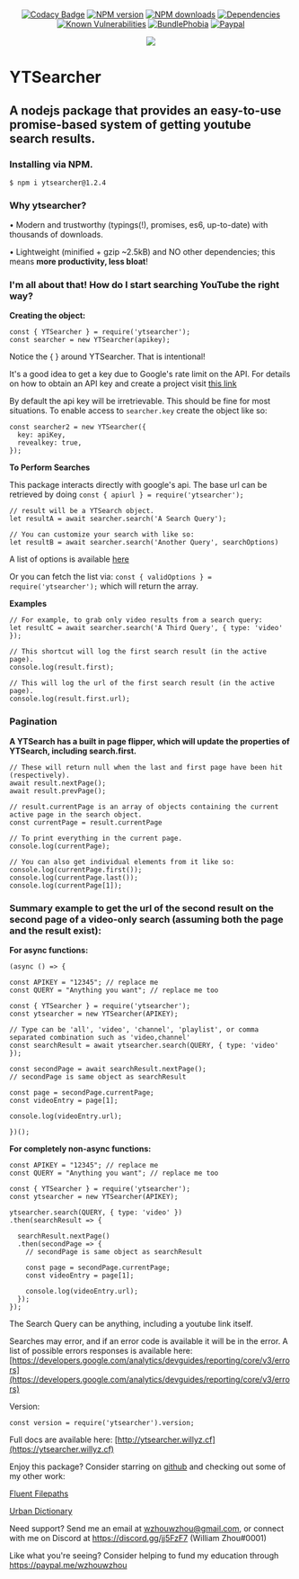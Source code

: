 <div align="center">
    <br />
    <p>
        <a href="https://www.codacy.com/app/wzhouwzhou/ytsearcher?utm_source=github.com&amp;utm_medium=referral&amp;utm_content=wzhouwzhou/ytsearcher&amp;utm_campaign=Badge_Grade"><img src="https://api.codacy.com/project/badge/Grade/1c131140d5974a798c4c2509df7bd452" alt="Codacy Badge" /></a>
        <a href="https://www.npmjs.com/package/ytsearcher"><img src="https://img.shields.io/npm/v/ytsearcher.svg" alt="NPM version" /></a>
        <a href="https://www.npmjs.com/package/ytsearcher"><img src="https://img.shields.io/npm/dt/ytsearcher.svg" alt="NPM downloads" /></a>
        <a href="https://david-dm.org/wzhouwzhou/ytsearcher"><img src="https://img.shields.io/david/wzhouwzhou/ytsearcher.svg" alt="Dependencies" /></a>
        <a href="https://snyk.io/test/npm/ytsearcher"><img src="https://snyk.io/test/npm/ytsearcher/badge.svg" alt="Known Vulnerabilities" data-canonical-src="https://snyk.io/test/npm/ytsearcher" style="max-width:100%;"></a>
        <a href="https://bundlephobia.com/result?p=ytsearcher"><img src="https://badgen.net/bundlephobia/minzip/ytsearcher" alt="BundlePhobia" /></a>
        <a href="https://paypal.me/wzhouwzhou"><img src="https://img.shields.io/badge/donate-paypal-009cde.svg" alt="Paypal" /></a>
    </p>
    <p>
        <a href="https://nodei.co/npm/ytsearcher/"><img src="https://nodei.co/npm/ytsearcher.png?stars=true&downloads=true"></a>
    </p>
</div>

# YTSearcher
## A nodejs package that provides an easy-to-use promise-based system of getting youtube search results.

### Installing via NPM.

```$ npm i ytsearcher@1.2.4```

### Why ytsearcher?

• Modern and trustworthy (typings(!), promises, es6, up-to-date) with thousands of downloads.

• Lightweight (minified + gzip ~2.5kB) and NO other dependencies; this means **more productivity, less bloat**!

### I'm all about that! How do I start searching YouTube the right way?

**Creating the object:**

    const { YTSearcher } = require('ytsearcher');
    const searcher = new YTSearcher(apikey);

Notice the { } around YTSearcher. That is intentional!

It's a good idea to get a key due to Google's rate limit on the API.
For details on how to obtain an API key and create a project visit [this link](https://developers.google.com/youtube/v3/getting-started)

By default the api key will be irretrievable. This should be fine for most situations.
To enable access to `searcher.key` create the object like so:

    const searcher2 = new YTSearcher({
      key: apiKey,
      revealkey: true,
    });

**To Perform Searches**

This package interacts directly with google's api. The base url can be retrieved by doing
```const { apiurl } = require('ytsearcher');```

    // result will be a YTSearch object.
    let resultA = await searcher.search('A Search Query');

    // You can customize your search with like so:
    let resultB = await searcher.search('Another Query', searchOptions)

A list of options is available [here](https://developers.google.com/youtube/v3/docs/search/list)

Or you can fetch the list via:
```const { validOptions } = require('ytsearcher');``` which will return the array.

**Examples**

    // For example, to grab only video results from a search query:
    let resultC = await searcher.search('A Third Query', { type: 'video' });

    // This shortcut will log the first search result (in the active page).
    console.log(result.first);

    // This will log the url of the first search result (in the active page).
    console.log(result.first.url);

### Pagination

**A YTSearch has a built in page flipper, which will update the properties of YTSearch, including search.first.**

    // These will return null when the last and first page have been hit (respectively).
    await result.nextPage();
    await result.prevPage();

    // result.currentPage is an array of objects containing the current active page in the search object.
    const currentPage = result.currentPage

    // To print everything in the current page.
    console.log(currentPage);

    // You can also get individual elements from it like so:
    console.log(currentPage.first());
    console.log(currentPage.last());
    console.log(currentPage[1]);

### Summary example to get the url of the second result on the second page of a video-only search (assuming both the page and the result exist):

**For async functions:**

    (async () => {

    const APIKEY = "12345"; // replace me
    const QUERY = "Anything you want"; // replace me too

    const { YTSearcher } = require('ytsearcher');
    const ytsearcher = new YTSearcher(APIKEY);

    // Type can be 'all', 'video', 'channel', 'playlist', or comma separated combination such as 'video,channel'
    const searchResult = await ytsearcher.search(QUERY, { type: 'video' });

    const secondPage = await searchResult.nextPage();
    // secondPage is same object as searchResult

    const page = secondPage.currentPage;
    const videoEntry = page[1];

    console.log(videoEntry.url);

    })();

**For completely non-async functions:**

    const APIKEY = "12345"; // replace me
    const QUERY = "Anything you want"; // replace me too

    const { YTSearcher } = require('ytsearcher');
    const ytsearcher = new YTSearcher(APIKEY);

    ytsearcher.search(QUERY, { type: 'video' })
    .then(searchResult => {

      searchResult.nextPage()
      .then(secondPage => {
        // secondPage is same object as searchResult

        const page = secondPage.currentPage;
        const videoEntry = page[1];

        console.log(videoEntry.url);
      });
    });

The Search Query can be anything, including a youtube link itself.

Searches may error, and if an error code is available it will be in the error. A list of possible errors responses is available here: [https://developers.google.com/analytics/devguides/reporting/core/v3/errors](https://developers.google.com/analytics/devguides/reporting/core/v3/errors)

Version:

    const version = require('ytsearcher').version;

Full docs are available here: [http://ytsearcher.willyz.cf](https://ytsearcher.willyz.cf)

Enjoy this package? Consider starring on [github](https://github.com/wzhouwzhou/ytsearcher) and checking out some of my other work:

[Fluent Filepaths](https://npmjs.com/easypathutil)

[Urban Dictionary](https://npmjs.com/easyurban)

Need support? Send me an email at wzhouwzhou@gmail.com, or connect with me on Discord at https://discord.gg/jj5FzF7 (William Zhou#0001)

Like what you're seeing? Consider helping to fund my education through https://paypal.me/wzhouwzhou  
